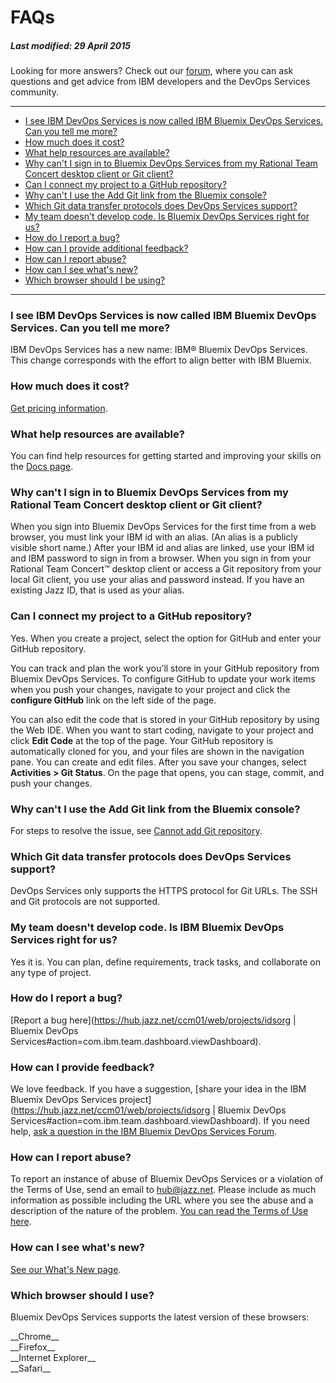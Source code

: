 # FAQs
##### Last modified: 29 April 2015

Looking for more answers? Check out our [forum](https://developer.ibm.com/answers/smartspace/devops-services/), where you can ask questions and get advice from IBM developers and the DevOps Services community.
____

-   [I see IBM DevOps Services is now called IBM Bluemix DevOps Services. Can you tell me more?](#q1)
-   [How much does it cost?](#q2)
-   [What help resources are available?](#q17)
-   [Why can't I sign in to Bluemix DevOps Services from my Rational Team Concert desktop client or Git client? ](#rtcgit)
-   [Can I connect my project to a GitHub repository?](#git)
-   [Why can't I use the Add Git link from the Bluemix console?](#git_link)
-   [Which Git data transfer protocols does DevOps Services support?](#protocols)
-   [My team doesn't develop code. Is Bluemix DevOps Services right for us?](#q5)
-   [How do I report a bug?](#q7)
-   [How can I provide additional feedback?](#q8)
-   [How can I report abuse?](#q18)
-   [How can I see what's new?](#q19)
-   [Which browser should I be using?](#q20)

____

<a name="q1"></a>

### I see IBM DevOps Services is now called IBM Bluemix DevOps Services. Can you tell me more? 

IBM DevOps Services has a new name: IBM&reg; Bluemix DevOps Services. This change corresponds with the effort to align better with IBM Bluemix.

<a name="q2"></a>

### How much does it cost?

[Get pricing information](/learn/cost).

<a name="q17"></a>

### What help resources are available? 

You can find help resources for getting started and improving your skills on the [Docs page](/docs).

<a name="rtcgit"></a>

### Why can't I sign in to Bluemix DevOps Services from my Rational Team Concert desktop client or Git client? 

When you sign into Bluemix DevOps Services for the first time from a web browser, you must link your IBM id with an alias. (An alias is a publicly visible short name.) After your IBM id and alias are linked, use your IBM id and IBM password to sign in from a browser. When you sign in from your Rational Team Concert&trade; desktop client or access a Git repository from your local Git client, you use your alias and password instead. If you have an existing Jazz ID, that is used as your alias.

<a name="git"></a>

### Can I connect my project to a GitHub repository? 

Yes. When you create a project, select the option for GitHub and enter your GitHub repository.

You can track and plan the work you'll store in your GitHub repository from Bluemix DevOps Services. To configure GitHub to update your work items when you push your changes, navigate to your project and click the **configure GitHub** link on the left side of the page.

You can also edit the code that is stored in your GitHub repository by using the Web IDE. When you want to start coding, navigate to your project and click **Edit Code** at the top of the page. Your GitHub repository is automatically cloned for you, and your files are shown in the navigation pane. You can create and edit files. After you save your changes, select **Activities \> Git Status**. On the page that opens, you can stage, commit, and push your changes.

<a name="git_link"></a>

### Why can't I use the **Add Git** link from the Bluemix console?

For steps to resolve the issue, see [Cannot add Git repository](https://www.ng.bluemix.net/docs/#troubleshoot/index-gentopic4.html#cannot_addgit).

<a name="protocols"></a>

### Which Git data transfer protocols does DevOps Services support?

DevOps Services only supports the HTTPS protocol for Git URLs. The SSH and Git protocols are not supported.
 
<a name="q5"></a>

### My team doesn't develop code. Is IBM Bluemix DevOps Services right for us? 

Yes it is. You can plan, define requirements, track tasks, and collaborate on any type of project.

<a name="q7"></a>

### How do I report a bug? 

[Report a bug here](https://hub.jazz.net/ccm01/web/projects/idsorg | Bluemix DevOps Services#action=com.ibm.team.dashboard.viewDashboard).

<a name="q8"></a>

### How can I provide feedback?

We love feedback. If you have a suggestion, [share your idea in the IBM Bluemix DevOps Services project](https://hub.jazz.net/ccm01/web/projects/idsorg | Bluemix DevOps Services#action=com.ibm.team.dashboard.viewDashboard).
If you need help, [ask a question in the IBM Bluemix DevOps Services Forum](https://developer.ibm.com/answers/smartspace/devops-services/).

<a name="q18"></a>

### How can I report abuse? 

To report an instance of abuse of Bluemix DevOps Services or a violation of the Terms of Use, send an email to [hub@jazz.net](mailto:hub@jazz.net?Subject=Reporting%20abuse%20of%20JazzHub&Body=Please%20include%20the%20following%20information%3A%0A%0A%20-%20Your%20email%20address%3A%0A%20-%20The%20URL%28s%29%20where%20you%20observed%20abuse%20on%20Jazzhub%3A%0A%20-%20Any%20other%20details%20you%20feel%20could%20help%20in%20our%20investigation%20of%20this%20issue%3A%0A%0AThank%20you%20for%20your%20report%2C%0A%0AThe%20JazzHub%20Team). 
Please include as much information as possible including the URL where you see the abuse and a description of the nature of the problem. [You can read the Terms of Use here](/terms). 

<a name="q19"></a>

### How can I see what's new?

[See our What's New page](/whatsnew).

<a name="q20"></a>
### Which browser should I use? 

Bluemix DevOps Services supports the latest version of these browsers:

<div class="jh-columns">
	<div class="f_left google-chrome pts pbs mrxs ">
		__Chrome__
	</div>
	<div class="f_left mozilla-firefox pts pbs mrxs ">
		__Firefox__
	</div>
	<div class="f_left microsoft-ie pts pbs mrxs ">
		__Internet Explorer__
	</div>
	<div class="f_left apple-safari pts pbs">
		__Safari__
	</div>
</div>

